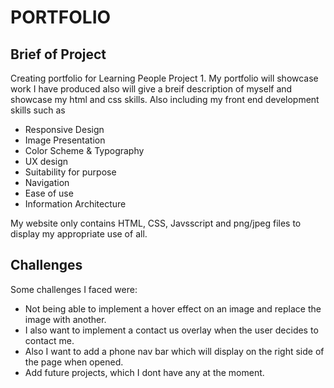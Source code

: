 
# PORTFOLIO

## Brief of Project

Creating portfolio for Learning People Project 1.
My portfolio will showcase work I have produced also will give a breif description of myself and showcase my html and css skills.
Also including my front end development skills such as 
- Responsive Design
- Image Presentation
- Color Scheme & Typography
- UX design
- Suitability for purpose
- Navigation
- Ease of use
- Information Architecture

My website only contains HTML, CSS, Javsscript and png/jpeg files to display my appropriate use of all.

## Challenges

Some challenges I faced were: 
- Not being able to implement a hover effect on an image and replace the image with another.
- I also want to implement a contact us overlay when the user decides to contact me.
- Also I want to add a phone nav bar which will display on the right side of the page when opened.
- Add future projects, which I dont have any at the moment.

